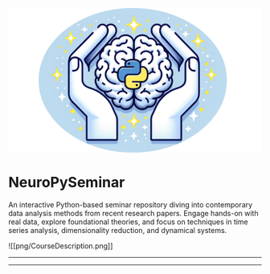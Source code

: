 ![Background](png/NeuroPylogo.png)


# NeuroPySeminar
An interactive Python-based seminar repository diving into contemporary data analysis methods from recent research papers. Engage hands-on with real data, explore foundational theories, and focus on techniques in time series analysis, dimensionality reduction, and dynamical systems.  

![[png/CourseDescription.png]]

---
<!-- include:notes/CourseDescription.md -->

---
<!-- include:notes/References.md -->

